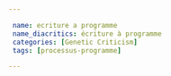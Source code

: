 ```yaml
---

 name: ecriture a programme
 name_diacritics: écriture à programme
 categories: [Genetic Criticism]
 tags: [processus-programme]

---
```


